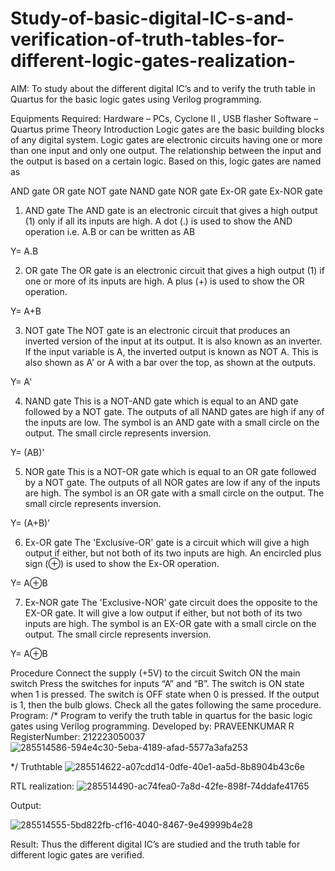 # Study-of-basic-digital-IC-s-and-verification-of-truth-tables-for-different-logic-gates-realization-
 AIM:
To study about the different digital IC’s and to verify the truth table in Quartus for the basic logic gates using Verilog programming.

Equipments Required:
Hardware – PCs, Cyclone II , USB flasher
Software – Quartus prime
Theory
Introduction
Logic gates are the basic building blocks of any digital system. Logic gates are electronic circuits having one or more than one input and only one output. The relationship between the input and the output is based on a certain logic. Based on this, logic gates are named as

AND gate
OR gate
NOT gate
NAND gate
NOR gate
Ex-OR gate
Ex-NOR gate
1) AND gate
The AND gate is an electronic circuit that gives a high output (1) only if all its inputs are high. A dot (.) is used to show the AND operation i.e. A.B or can be written as AB

Y= A.B

2) OR gate
The OR gate is an electronic circuit that gives a high output (1) if one or more of its inputs are high. A plus (+) is used to show the OR operation.

Y= A+B

3) NOT gate
The NOT gate is an electronic circuit that produces an inverted version of the input at its output. It is also known as an inverter. If the input variable is A, the inverted output is known as NOT A. This is also shown as A' or A with a bar over the top, as shown at the outputs.

Y= A'

4) NAND gate
This is a NOT-AND gate which is equal to an AND gate followed by a NOT gate. The outputs of all NAND gates are high if any of the inputs are low. The symbol is an AND gate with a small circle on the output. The small circle represents inversion.

Y= (AB)’

5) NOR gate
This is a NOT-OR gate which is equal to an OR gate followed by a NOT gate. The outputs of all NOR gates are low if any of the inputs are high. The symbol is an OR gate with a small circle on the output. The small circle represents inversion.

Y= (A+B)’

6) Ex-OR gate
The 'Exclusive-OR' gate is a circuit which will give a high output if either, but not both of its two inputs are high. An encircled plus sign (⊕) is used to show the Ex-OR operation.

Y= A⊕B

7) Ex-NOR gate
The 'Exclusive-NOR' gate circuit does the opposite to the EX-OR gate. It will give a low output if either, but not both of its two inputs are high. The symbol is an EX-OR gate with a small circle on the output. The small circle represents inversion.

Y= A⊕B

Procedure
Connect the supply (+5V) to the circuit
Switch ON the main switch
Press the switches for inputs “A” and “B”. The switch is ON state when 1 is pressed. The switch is OFF state when 0 is pressed.
If the output is 1, then the bulb glows.
Check all the gates following the same procedure.
Program:
/*
Program to verify the truth table in quartus for the basic logic gates using Verilog programming.
Developed by: PRAVEENKUMAR R
RegisterNumber: 212223050037 
![285514586-594e4c30-5eba-4189-afad-5577a3afa253](https://github.com/yogeshwaran72/Study-of-basic-digital-IC-s-and-verification-of-truth-tables-for-different-logic-gates-realization-/assets/153492924/b65af17c-d595-459e-b803-c3a0d2436e0a)

*/
Truthtable
![285514622-a07cdd14-0dfe-40e1-aa5d-8b8904b43c6e](https://github.com/yogeshwaran72/Study-of-basic-digital-IC-s-and-verification-of-truth-tables-for-different-logic-gates-realization-/assets/153492924/b5b81a6d-5ccc-4b8e-8202-4b41bba43b6e)

RTL realization:
![285514490-ac74fea0-7a8d-42fe-898f-74ddafe41765](https://github.com/yogeshwaran72/Study-of-basic-digital-IC-s-and-verification-of-truth-tables-for-different-logic-gates-realization-/assets/153492924/68a75cf5-460e-430e-9f17-e45a1c9c4502)

Output:

![285514555-5bd822fb-cf16-4040-8467-9e49999b4e28](https://github.com/yogeshwaran72/Study-of-basic-digital-IC-s-and-verification-of-truth-tables-for-different-logic-gates-realization-/assets/153492924/cde1b7f6-f912-4434-a8d2-918bed120b10)

Result:
Thus the different digital IC’s are studied and the truth table for different logic gates are verified.
